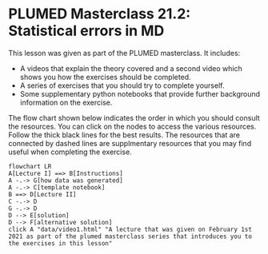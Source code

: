 #  PLUMED Masterclass 21.2: Statistical errors in MD 

This lesson was given as part of the PLUMED masterclass.  It includes:

* A videos that explain the theory covered and a second video which shows you how the exercises should be completed.
* A series of exercises that you should try to complete yourself.
* Some supplementary python notebooks that provide further background information on the exercise.

The flow chart shown below indicates the order in which you should consult the resources.  You can click on the nodes to access the various resources.  Follow the thick black lines for the best results.  The resources that are connected by dashed lines are supplmentary resources that you may find useful when completing the exercise. 

```mermaid
flowchart LR
A[Lecture I] ==> B[Instructions]
A -.-> G[how data was generated]
A -.-> C[template notebook]
B ==> D[Lecture II]
C -.-> D
G -.-> D
D --> E[solution]
D --> F[alternative solution]
click A "data/video1.html" "A lecture that was given on February 1st 2021 as part of the plumed masterclass series that introduces you to the exercises in this lesson"
```
